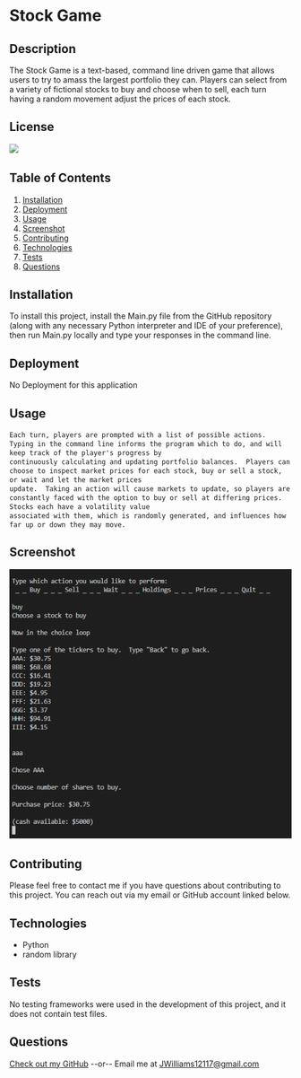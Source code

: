 # Stock Game
  ## Description
  The Stock Game is a text-based, command line driven game that allows users to try to amass the largest portfolio they can.  Players can select from a variety of fictional
  stocks to buy and choose when to sell, each turn having a random movement adjust the prices of each stock.

  ## License
  [<img src="https://img.shields.io/badge/License-MIT-blue.svg?logo=LOGO">](LINK)

  ## Table of Contents
  1. [Installation](#Installation)
  2. [Deployment](#Deployment)
  3. [Usage](#Usage)
  4. [Screenshot](#Screenshot)
  5. [Contributing](#Contributing)
  6. [Technologies](#Technologies)
  7. [Tests](#Tests)
  8. [Questions](#Questions)

  ## Installation
  To install this project, install the Main.py file from the GitHub repository (along with any necessary Python interpreter and IDE of your preference), then run Main.py locally and type your responses in the command line.

  ## Deployment
  No Deployment for this application

  ## Usage
    Each turn, players are prompted with a list of possible actions.  Typing in the command line informs the program which to do, and will keep track of the player's progress by
    continuously calculating and updating portfolio balances.  Players can choose to inspect market prices for each stock, buy or sell a stock, or wait and let the market prices
    update.  Taking an action will cause markets to update, so players are constantly faced with the option to buy or sell at differing prices.  Stocks each have a volatility value
    associated with them, which is randomly generated, and influences how far up or down they may move.

  ## Screenshot
  ![Screenshot](./Screenshot.PNG)

  ## Contributing
  Please feel free to contact me if you have questions about contributing to this project.  You can reach out via my email or GitHub account linked below.

  ## Technologies
  * Python
  * random library


  ## Tests
  No testing frameworks were used in the development of this project, and it does not contain test files.

  ## Questions
  [Check out my GitHub](https://github.com/LumberJon1)
  --or--
  Email me at JWilliams12117@gmail.com